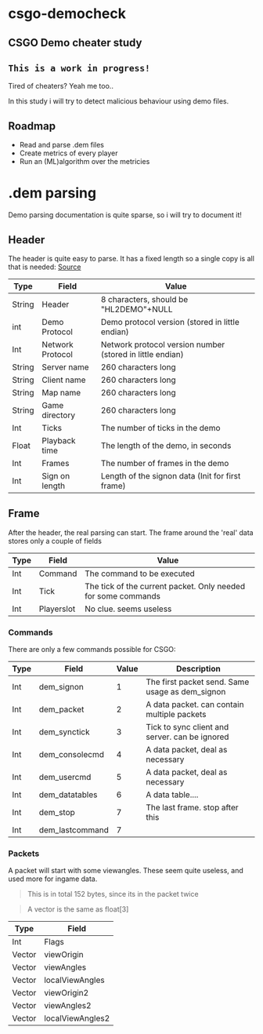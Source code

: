 # csgo-democheck
## CSGO Demo cheater study

## `This is a work in progress!`

Tired of cheaters? Yeah me too..

In this study i will try to detect malicious behaviour using demo files.

## Roadmap

- Read and parse .dem files
- Create metrics of every player
- Run an (ML)algorithm over the metricies

# .dem parsing
Demo parsing documentation is quite sparse, so i will try to document it!

## Header
The header is quite easy to parse. It has a fixed length so a single copy is all that is needed: [Source](https://developer.valvesoftware.com/wiki/DEM_Format)

| Type   | Field            | Value                                                     |
|--------|------------------|-----------------------------------------------------------|
| String | Header           | 8 characters, should be "HL2DEMO"+NULL                    |
| int    | Demo Protocol    | Demo protocol version (stored in little endian)           |
| Int    | Network Protocol | Network protocol version number (stored in little endian) |
| String | Server name      | 260 characters long                                       |
| String | Client name      | 260 characters long                                       |
| String | Map name         | 260 characters long                                       |
| String | Game directory   | 260 characters long                                       |
| Int    | Ticks            | The number of ticks in the demo                           |
| Float  | Playback time    | The length of the demo, in seconds                        |
| Int    | Frames           | The number of frames in the demo                          |
| Int    | Sign on length   | Length of the signon data (Init for first frame)          |

## Frame
After the header, the real parsing can start. The frame around the 'real' data stores only a couple of fields

| Type   | Field            | Value                                                     |
|--------|------------------|-----------------------------------------------------------|
| Int    | Command          | The command to be executed                                |
| Int    | Tick             | The tick of the current packet. Only needed for some commands |
| Int    | Playerslot       | No clue. seems useless                                    |

### Commands
There are only a few commands possible for CSGO:

| Type   | Field            | Value  | Description                                      |
|--------|------------------|--------|--------------------------------------------------|
| Int    | dem_signon       | 1      | The first packet send. Same usage as dem_signon  |
| Int    | dem_packet       | 2      | A data packet. can contain multiple packets      |
| Int    | dem_synctick     | 3      | Tick to sync client and server. can be ignored   |
| Int    | dem_consolecmd   | 4      | A data packet, deal as necessary                 |
| Int    | dem_usercmd      | 5      | A data packet, deal as necessary                 |
| Int    | dem_datatables   | 6      | A data table....                                 |
| Int    | dem_stop         | 7      | The last frame. stop after this                  |
| Int    | dem_lastcommand  | 7      |                                                  |

### Packets

A packet will start with some viewangles. These seem quite useless, and used more for ingame data. 

> This is in total 152 bytes, since its in the packet twice

> A vector is the same as float[3]

| Type   | Field                 
|--------|-----------------------
| Int    | Flags                 
| Vector | viewOrigin            
| Vector | viewAngles            
| Vector | localViewAngles       
| Vector | viewOrigin2           
| Vector | viewAngles2           
| Vector | localViewAngles2      


